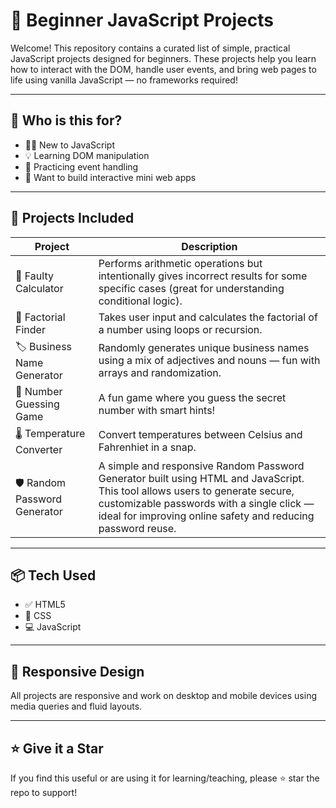 # 🚀 Beginner JavaScript Projects

Welcome! This repository contains a curated list of simple, practical JavaScript projects designed for beginners. These projects help you learn how to interact with the DOM, handle user events, and bring web pages to life using vanilla JavaScript — no frameworks required!

---

## 🎯 Who is this for?

- 🧑‍💻 New to JavaScript
- 💡 Learning DOM manipulation
- 🔄 Practicing event handling
- 🎨 Want to build interactive mini web apps

---

## 📁 Projects Included

| Project | Description |
|--------|-------------|
| 🧮 Faulty Calculator | Performs arithmetic operations but intentionally gives incorrect results for some specific cases (great for understanding conditional logic). |
| 🔢 Factorial Finder | Takes user input and calculates the factorial of a number using loops or recursion. |
| 🏷️ Business Name Generator | Randomly generates unique business names using a mix of adjectives and nouns — fun with arrays and randomization. |
| 🤔 Number Guessing Game | A fun game where you guess the secret number with smart hints!|
| 🌡️ Temperature Converter | Convert temperatures between Celsius and Fahrenhiet in a snap.|
| 🛡️ Random Password Generator | A simple and responsive Random Password Generator built using HTML and JavaScript. This tool allows users to generate secure, customizable passwords with a single click — ideal for improving online safety and reducing password reuse.|
---

## 📦 Tech Used

- ✅ HTML5
- 🎨 CSS
- 💻 JavaScript

---

## 📱 Responsive Design

All projects are responsive and work on desktop and mobile devices using media queries and fluid layouts.

---

## ⭐ Give it a Star

If you find this useful or are using it for learning/teaching, please ⭐ star the repo to support!

